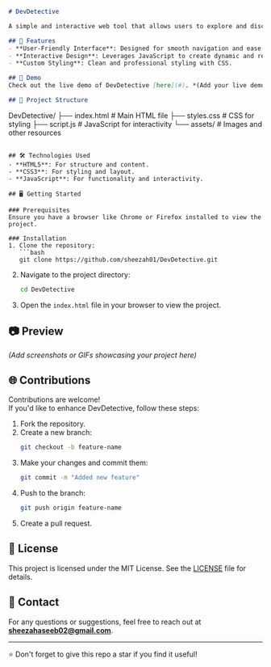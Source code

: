 

```markdown
# DevDetective

A simple and interactive web tool that allows users to explore and discover developer-related resources, tools, and information, built using **HTML**, **CSS**, and **JavaScript**.

## 🌟 Features
- **User-Friendly Interface**: Designed for smooth navigation and ease of use.
- **Interactive Design**: Leverages JavaScript to create dynamic and responsive elements.
- **Custom Styling**: Clean and professional styling with CSS.

## 🚀 Demo
Check out the live demo of DevDetective [here](#). *(Add your live demo link here if available)*

## 📂 Project Structure
```
DevDetective/
├── index.html         # Main HTML file
├── styles.css         # CSS for styling
├── script.js          # JavaScript for interactivity
└── assets/            # Images and other resources
```

## 🛠️ Technologies Used
- **HTML5**: For structure and content.
- **CSS3**: For styling and layout.
- **JavaScript**: For functionality and interactivity.

## 🖥️ Getting Started

### Prerequisites
Ensure you have a browser like Chrome or Firefox installed to view the project.

### Installation
1. Clone the repository:
   ```bash
   git clone https://github.com/sheezah01/DevDetective.git
   ```
2. Navigate to the project directory:
   ```bash
   cd DevDetective
   ```
3. Open the `index.html` file in your browser to view the project.

## 📷 Preview
*(Add screenshots or GIFs showcasing your project here)*

## 🌐 Contributions
Contributions are welcome!  
If you'd like to enhance DevDetective, follow these steps:
1. Fork the repository.
2. Create a new branch:
   ```bash
   git checkout -b feature-name
   ```
3. Make your changes and commit them:
   ```bash
   git commit -m "Added new feature"
   ```
4. Push to the branch:
   ```bash
   git push origin feature-name
   ```
5. Create a pull request.

## 📝 License
This project is licensed under the MIT License. See the [LICENSE](LICENSE) file for details.

## 📧 Contact
For any questions or suggestions, feel free to reach out at **[sheezahaseeb02@gmail.com](mailto:sheezahaseeb02@gmail.com)**.

---

⭐️ Don't forget to give this repo a star if you find it useful!
```
